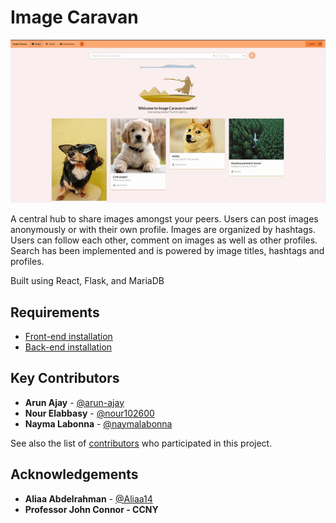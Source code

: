 # Image Caravan

<p align="center">
  <img src="https://github.com/arun-ajay/ImageCaravan/blob/master/repoImages/demo.gif" width = "auto" height = "auto"/>
</p
<p>
A central hub to share images amongst your peers. Users can post images anonymously or with their own profile.
Images are organized by hashtags. Users can follow each other, comment on images as well as other profiles.
Search has been implemented and is powered by image titles, hashtags and profiles. 


Built using React, Flask, and MariaDB
</p>


## Requirements
- [Front-end installation](https://github.com/arun-ajay/ImageCaravan/blob/master/client/README.md)
- [Back-end installation](https://github.com/arun-ajay/ImageCaravan/blob/master/server/README.md)




## Key Contributors
- **Arun Ajay** - [@arun-ajay](https://github.com/arun-ajay)
- **Nour Elabbasy** - [@nour102600](https://github.com/nour102600)
- **Nayma Labonna** - [@naymalabonna](https://github.com/naymalabonna)


See also the list of [contributors](https://github.com/arun-ajay/ImageCaravan/graphs/contributors) who participated in this project.

## Acknowledgements
- **Aliaa Abdelrahman** - [@Aliaa14](https://github.com/Aliaa14)
- **Professor John Connor - CCNY**



